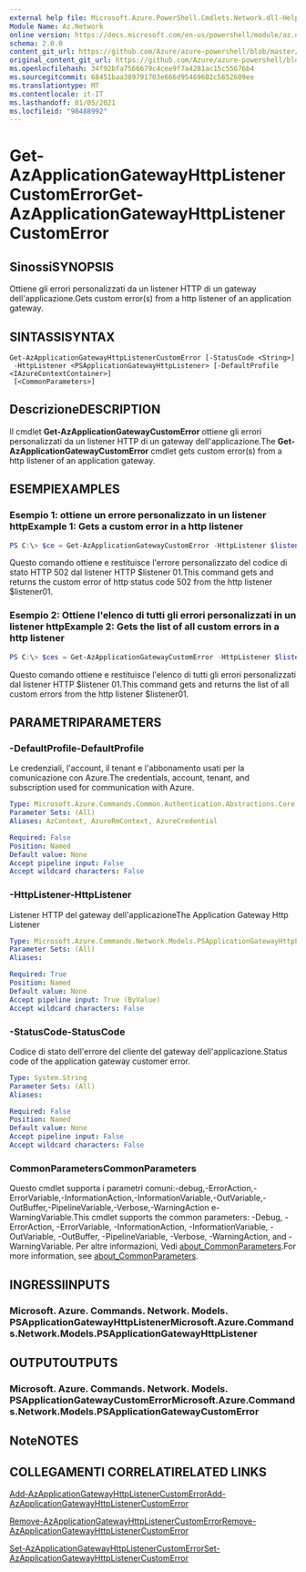 ```yaml
---
external help file: Microsoft.Azure.PowerShell.Cmdlets.Network.dll-Help.xml
Module Name: Az.Network
online version: https://docs.microsoft.com/en-us/powershell/module/az.network/get-azapplicationgatewayhttplistenercustomerror
schema: 2.0.0
content_git_url: https://github.com/Azure/azure-powershell/blob/master/src/Network/Network/help/Get-AzApplicationGatewayHttpListenerCustomError.md
original_content_git_url: https://github.com/Azure/azure-powershell/blob/master/src/Network/Network/help/Get-AzApplicationGatewayHttpListenerCustomError.md
ms.openlocfilehash: 34f92bfa7566679c4cee9f7a4281ac15c55676b4
ms.sourcegitcommit: 68451baa389791703e666d95469602c5652609ee
ms.translationtype: MT
ms.contentlocale: it-IT
ms.lasthandoff: 01/05/2021
ms.locfileid: "98488992"
---
```

# <span data-ttu-id="70464-101">Get-AzApplicationGatewayHttpListenerCustomError</span><span class="sxs-lookup"><span data-stu-id="70464-101">Get-AzApplicationGatewayHttpListenerCustomError</span></span>

## <span data-ttu-id="70464-102">Sinossi</span><span class="sxs-lookup"><span data-stu-id="70464-102">SYNOPSIS</span></span>
<span data-ttu-id="70464-103">Ottiene gli errori personalizzati da un listener HTTP di un gateway dell'applicazione.</span><span class="sxs-lookup"><span data-stu-id="70464-103">Gets custom error(s) from a http listener of an application gateway.</span></span>

## <span data-ttu-id="70464-104">SINTASSI</span><span class="sxs-lookup"><span data-stu-id="70464-104">SYNTAX</span></span>

```
Get-AzApplicationGatewayHttpListenerCustomError [-StatusCode <String>]
 -HttpListener <PSApplicationGatewayHttpListener> [-DefaultProfile <IAzureContextContainer>]
 [<CommonParameters>]
```

## <span data-ttu-id="70464-105">Descrizione</span><span class="sxs-lookup"><span data-stu-id="70464-105">DESCRIPTION</span></span>
<span data-ttu-id="70464-106">Il cmdlet **Get-AzApplicationGatewayCustomError** ottiene gli errori personalizzati da un listener HTTP di un gateway dell'applicazione.</span><span class="sxs-lookup"><span data-stu-id="70464-106">The **Get-AzApplicationGatewayCustomError** cmdlet gets custom error(s) from a http listener of an application gateway.</span></span>

## <span data-ttu-id="70464-107">ESEMPI</span><span class="sxs-lookup"><span data-stu-id="70464-107">EXAMPLES</span></span>

### <span data-ttu-id="70464-108">Esempio 1: ottiene un errore personalizzato in un listener http</span><span class="sxs-lookup"><span data-stu-id="70464-108">Example 1: Gets a custom error in a http listener</span></span>
```powershell
PS C:\> $ce = Get-AzApplicationGatewayCustomError -HttpListener $listener01 -StatusCode HttpStatus502
```

<span data-ttu-id="70464-109">Questo comando ottiene e restituisce l'errore personalizzato del codice di stato HTTP 502 dal listener HTTP $listener 01.</span><span class="sxs-lookup"><span data-stu-id="70464-109">This command gets and returns the custom error of http status code 502 from the http listener $listener01.</span></span>

### <span data-ttu-id="70464-110">Esempio 2: Ottiene l'elenco di tutti gli errori personalizzati in un listener http</span><span class="sxs-lookup"><span data-stu-id="70464-110">Example 2: Gets the list of all custom errors in a http listener</span></span>
```powershell
PS C:\> $ces = Get-AzApplicationGatewayCustomError -HttpListener $listener01
```

<span data-ttu-id="70464-111">Questo comando ottiene e restituisce l'elenco di tutti gli errori personalizzati dal listener HTTP $listener 01.</span><span class="sxs-lookup"><span data-stu-id="70464-111">This command gets and returns the list of all custom errors from the http listener $listener01.</span></span>

## <span data-ttu-id="70464-112">PARAMETRI</span><span class="sxs-lookup"><span data-stu-id="70464-112">PARAMETERS</span></span>

### <span data-ttu-id="70464-113">-DefaultProfile</span><span class="sxs-lookup"><span data-stu-id="70464-113">-DefaultProfile</span></span>
<span data-ttu-id="70464-114">Le credenziali, l'account, il tenant e l'abbonamento usati per la comunicazione con Azure.</span><span class="sxs-lookup"><span data-stu-id="70464-114">The credentials, account, tenant, and subscription used for communication with Azure.</span></span>

```yaml
Type: Microsoft.Azure.Commands.Common.Authentication.Abstractions.Core.IAzureContextContainer
Parameter Sets: (All)
Aliases: AzContext, AzureRmContext, AzureCredential

Required: False
Position: Named
Default value: None
Accept pipeline input: False
Accept wildcard characters: False
```

### <span data-ttu-id="70464-115">-HttpListener</span><span class="sxs-lookup"><span data-stu-id="70464-115">-HttpListener</span></span>
<span data-ttu-id="70464-116">Listener HTTP del gateway dell'applicazione</span><span class="sxs-lookup"><span data-stu-id="70464-116">The Application Gateway Http Listener</span></span>

```yaml
Type: Microsoft.Azure.Commands.Network.Models.PSApplicationGatewayHttpListener
Parameter Sets: (All)
Aliases:

Required: True
Position: Named
Default value: None
Accept pipeline input: True (ByValue)
Accept wildcard characters: False
```

### <span data-ttu-id="70464-117">-StatusCode</span><span class="sxs-lookup"><span data-stu-id="70464-117">-StatusCode</span></span>
<span data-ttu-id="70464-118">Codice di stato dell'errore del cliente del gateway dell'applicazione.</span><span class="sxs-lookup"><span data-stu-id="70464-118">Status code of the application gateway customer error.</span></span>

```yaml
Type: System.String
Parameter Sets: (All)
Aliases:

Required: False
Position: Named
Default value: None
Accept pipeline input: False
Accept wildcard characters: False
```

### <span data-ttu-id="70464-119">CommonParameters</span><span class="sxs-lookup"><span data-stu-id="70464-119">CommonParameters</span></span>
<span data-ttu-id="70464-120">Questo cmdlet supporta i parametri comuni:-debug,-ErrorAction,-ErrorVariable,-InformationAction,-InformationVariable,-OutVariable,-OutBuffer,-PipelineVariable,-Verbose,-WarningAction e-WarningVariable.</span><span class="sxs-lookup"><span data-stu-id="70464-120">This cmdlet supports the common parameters: -Debug, -ErrorAction, -ErrorVariable, -InformationAction, -InformationVariable, -OutVariable, -OutBuffer, -PipelineVariable, -Verbose, -WarningAction, and -WarningVariable.</span></span> <span data-ttu-id="70464-121">Per altre informazioni, Vedi [about_CommonParameters](http://go.microsoft.com/fwlink/?LinkID=113216).</span><span class="sxs-lookup"><span data-stu-id="70464-121">For more information, see [about_CommonParameters](http://go.microsoft.com/fwlink/?LinkID=113216).</span></span>

## <span data-ttu-id="70464-122">INGRESSI</span><span class="sxs-lookup"><span data-stu-id="70464-122">INPUTS</span></span>

### <span data-ttu-id="70464-123">Microsoft. Azure. Commands. Network. Models. PSApplicationGatewayHttpListener</span><span class="sxs-lookup"><span data-stu-id="70464-123">Microsoft.Azure.Commands.Network.Models.PSApplicationGatewayHttpListener</span></span>

## <span data-ttu-id="70464-124">OUTPUT</span><span class="sxs-lookup"><span data-stu-id="70464-124">OUTPUTS</span></span>

### <span data-ttu-id="70464-125">Microsoft. Azure. Commands. Network. Models. PSApplicationGatewayCustomError</span><span class="sxs-lookup"><span data-stu-id="70464-125">Microsoft.Azure.Commands.Network.Models.PSApplicationGatewayCustomError</span></span>

## <span data-ttu-id="70464-126">Note</span><span class="sxs-lookup"><span data-stu-id="70464-126">NOTES</span></span>

## <span data-ttu-id="70464-127">COLLEGAMENTI CORRELATI</span><span class="sxs-lookup"><span data-stu-id="70464-127">RELATED LINKS</span></span>

[<span data-ttu-id="70464-128">Add-AzApplicationGatewayHttpListenerCustomError</span><span class="sxs-lookup"><span data-stu-id="70464-128">Add-AzApplicationGatewayHttpListenerCustomError</span></span>](./Add-AzApplicationGatewayHttpListenerCustomError.md)

[<span data-ttu-id="70464-129">Remove-AzApplicationGatewayHttpListenerCustomError</span><span class="sxs-lookup"><span data-stu-id="70464-129">Remove-AzApplicationGatewayHttpListenerCustomError</span></span>](./Remove-AzApplicationGatewayHttpListenerCustomError.md)

[<span data-ttu-id="70464-130">Set-AzApplicationGatewayHttpListenerCustomError</span><span class="sxs-lookup"><span data-stu-id="70464-130">Set-AzApplicationGatewayHttpListenerCustomError</span></span>](./Set-AzApplicationGatewayHttpListenerCustomError.md)
